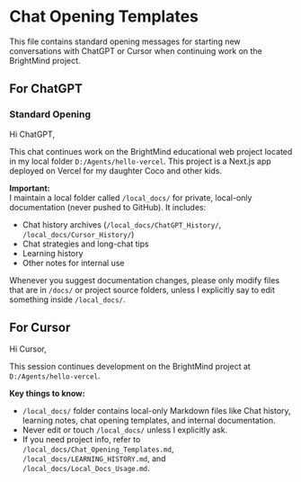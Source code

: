 # Chat Opening Templates

This file contains standard opening messages for starting new conversations with ChatGPT or Cursor when continuing work on the BrightMind project.

## For ChatGPT

### Standard Opening

Hi ChatGPT,

This chat continues work on the BrightMind educational web project located in my local folder `D:/Agents/hello-vercel`. This project is a Next.js app deployed on Vercel for my daughter Coco and other kids.

**Important:**  
I maintain a local folder called `/local_docs/` for private, local-only documentation (never pushed to GitHub). It includes:
- Chat history archives (`/local_docs/ChatGPT_History/`, `/local_docs/Cursor_History/`)
- Chat strategies and long-chat tips
- Learning history
- Other notes for internal use

Whenever you suggest documentation changes, please only modify files that are in `/docs/` or project source folders, unless I explicitly say to edit something inside `/local_docs/`.

## For Cursor

Hi Cursor,

This session continues development on the BrightMind project at `D:/Agents/hello-vercel`.

**Key things to know:**
- `/local_docs/` folder contains local-only Markdown files like Chat history, learning notes, chat opening templates, and internal documentation.
- Never edit or touch `/local_docs/` unless I explicitly ask.
- If you need project info, refer to `/local_docs/Chat_Opening_Templates.md`, `/local_docs/LEARNING_HISTORY.md`, and `/local_docs/Local_Docs_Usage.md`.